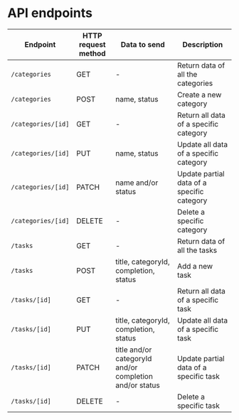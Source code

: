 # API endpoints

| Endpoint | HTTP request method | Data to send | Description |
|--|--|--|--|
| `/categories` | GET | - | Return data of all the categories |
| `/categories` | POST | name, status | Create a new category |
| `/categories/[id]` | GET | - | Return all data of a specific category |
| `/categories/[id]` | PUT | name, status | Update all data of a specific category |
| `/categories/[id]` | PATCH | name and/or status | Update partial data of a specific category |
| `/categories/[id]` | DELETE | - | Delete a specific category |
| `/tasks` | GET | - | Return data of all the tasks  |
| `/tasks` | POST | title, categoryId, completion, status | Add a new task |
| `/tasks/[id]` | GET | - | Return all data of a specific task |
| `/tasks/[id]` | PUT | title, categoryId, completion, status | Update all data of a specific task |
| `/tasks/[id]` | PATCH | title and/or categoryId and/or completion and/or status | Update partial data of a specific task |
| `/tasks/[id]` | DELETE | - | Delete a specific task |
